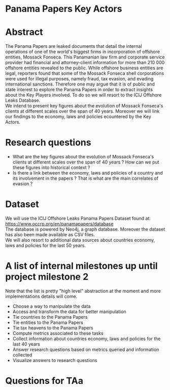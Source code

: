 # Panama Papers Key Actors

# Abstract
The Panama Papers are leaked documents that detail the internal operations of one of the world's biggest firms in incorporation of offshore entities, Mossack Fonseca. This Panamanian law firm and corporate service provider had financial and attorney-client information for more than 210 000 offshore entities revealed to the public. While offshore business entities are legal, reporters found that some of the Mossack Fonseca shell corporations were used for illegal purposes, namely fraud, tax evasion, and evading international sanctions.
Therefore one may argue that it is of public and state interest to explore the Panama Papers in order to extract insights about the Key Players involved. To do so we will resort to the ICIJ Offshore Leaks Database.  
We intend to present key figures about the evolution of Mossack Fonseca's clients at different scales over the span of 40 years. Moreover we will link our findings to the economy, laws and policies ecountered by the Key Actors.  

# Research questions
- What are the key figures about the evolution of Mossack Fonseca's clients at different scales over the span of 40 years ? How can we put these figures into historical context ?
- Is there a link between the economy, laws and policies of a country and its involvement in the papers ? That is what are the main correlates of evasion ?
  
# Dataset
We will use the ICIJ Offshore Leaks Panama Papers Dataset found at: https://www.occrp.org/en/panamapapers/database  
The database is powered by Neo4j, a graph database. Moreover the dataset has also been made available as CSV files.  
We will also resort to additional data sources about countries economy, laws and policies for the last 50 years.

# A list of internal milestones up until project milestone 2
Note that the list is pretty "high level" abstraction at the moment and more implementations details will come.

- Choose a way to manipulate the data
- Access and transform the data for better manipulation
- Tie countries to the Panama Papers
- Tie entities to the Panama Papers
- Tie tax heavens to the Panama Papers
- Compute metrics associated to these tasks
- Collect information about countries economy, laws and policies for the last 40 years
- Answer research questions based on metrics queried and information collected
- Visualize answers to research questions

# Questions for TAa

